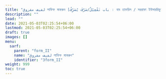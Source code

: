 ```yaml
---
title: "لفيف مفروق লাফিফ মাকরুন [باب تَفْعِيْلٌ/صَرَّفَ يُصَرِّفُ । বাব তাফয়িল / সররাফা ইউসাররিফু । ফর্ম II]"
description: ""
lead: ""
date: 2021-05-03T02:25:54+06:00
lastmod: 2021-05-03T02:25:54+06:00
draft: true
images: []
menu: 
  sarf:
    parent: "form_II"
    name: "لفيف مفروق লাফিফ মাকরুন"
    identifier: "3form_II"
weight: 999
toc: true
---
```



